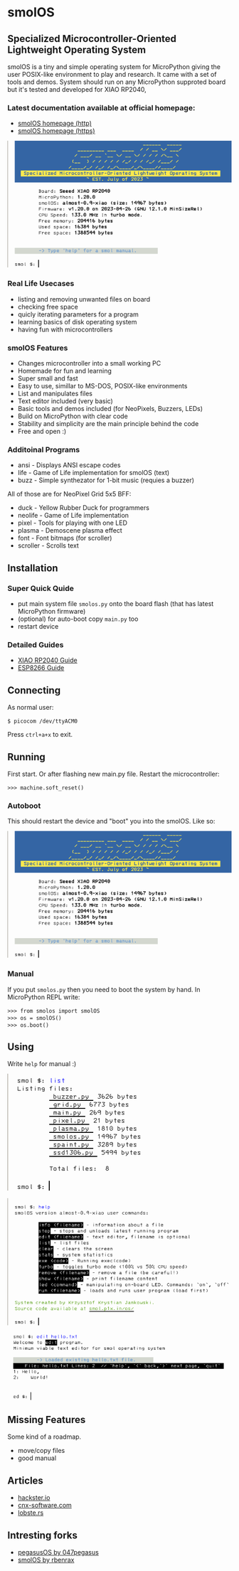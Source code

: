 # smolOS
## Specialized Microcontroller-Oriented Lightweight Operating System

smolOS is a tiny and simple operating system for MicroPython giving the user POSIX-like environment to play and research. It came with a set of tools and demos.
System should run on any MicroPython supproted board but it's tested and developed for XIAO RP2040,

### Latest documentation available at official homepage:
- [smolOS homepage (http)](http://smol.p1x.in/os/)
- [smolOS homepage (https)](https://smol.p1x.in/os/)

![smolOS XIAO](media/smolos.png)

### Real Life Usecases

* listing and removing unwanted files on board
* checking free space
* quicly iterating parameters for a program
* learning basics of disk operating system
* having fun with microcontrollers

### smolOS Features

* Changes microcontroller into a small working PC
* Homemade for fun and learning
* Super small and fast
* Easy to use, simillar to MS-DOS, POSIX-like environments
* List and manipulates files
* Text editor included (very basic)
* Basic tools and demos included (for NeoPixels, Buzzers, LEDs)
* Build on MicroPython with clear code
* Stability and simplicity are the main principle behind the code
* Free and open :)

### Additoinal Programs

* ansi - Displays ANSI escape codes
* life - Game of Life implementation for smolOS (text)
* buzz - Simple synthezator for 1-bit music (requies a buzzer)

All of those are for NeoPixel Grid 5x5 BFF:
* duck - Yellow Rubber Duck for programmers
* neolife - Game of Life implementation
* pixel - Tools for playing with one LED
* plasma - Demoscene plasma effect
* font - Font bitmaps (for scroller)
* scroller - Scrolls text



## Installation

### Super Quick Quide
* put main system file ```smolos.py``` onto the board flash (that has latest MicroPython firmware)
* (optional) for auto-boot copy ```main.py``` too
* restart device

### Detailed Guides
* [XIAO RP2040 Guide](docs/XIAO-RP2040.md)
* [ESP8266 Guide](docs/ESP8266.md)

## Connecting
As normal user:

```
$ picocom /dev/ttyACM0
```
Press ```ctrl+a+x``` to exit.

## Running

First start. Or after flashing new main.py file. Restart the microcontroller:
```
>>> machine.soft_reset()
```

### Autoboot
This should restart the device and "boot" you into the smolOS. Like so:

![smolOS XIAO](media/smolos.png)

### Manual
If you put ```smolos.py``` then you need to boot the system by hand.
In MicroPython REPL write:
```
>>> from smolos import smolOS
>>> os = smolOS()
>>> os.boot()
```

## Using

Write `help` for manual :)

![smolOS list](media/list.png)

![smolOS help](media/help.png)

![smolOS editor](media/edit.png)

## Missing Features
Some kind of a roadmap.
- move/copy files
- good manual

## Articles
- [hackster.io](https://www.hackster.io/news/krzysztof-jankowski-s-micropython-based-smolos-puts-a-tiny-posix-like-environment-on-your-esp8266-0c776559152b)
- [cnx-software.com](https://www.cnx-software.com/2023/07/12/smolos-brings-a-linux-like-command-line-interface-to-esp8266-microcontroller/)
- [lobste.rs](https://lobste.rs/s/ipztxc/smolos_small_os_for_micropython_on)

## Intresting forks
- [pegasusOS by 047pegasus](https://github.com/047pegasus/pegasusOS)
- [smolOS by rbenrax](https://github.com/rbenrax/smolOS)
